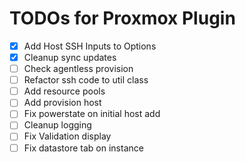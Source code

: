 # TODOs for Proxmox Plugin

- [X] Add Host SSH Inputs to Options
- [X] Cleanup sync updates
- [ ] Check agentless provision
- [ ] Refactor ssh code to util class
- [ ] Add resource pools
- [ ] Add provision host
- [ ] Fix powerstate on initial host add
- [ ] Cleanup logging
- [ ] Fix Validation display
- [ ] Fix datastore tab on instance 